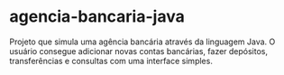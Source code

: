 # agencia-bancaria-java

Projeto que simula uma agência bancária através da linguagem Java.
O usuário consegue adicionar novas contas bancárias, fazer depósitos, transferências e consultas com uma interface simples. 
